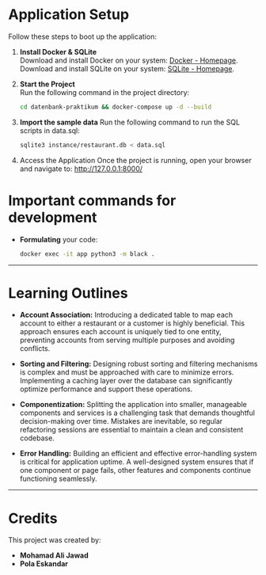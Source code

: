 # Application Setup

Follow these steps to boot up the application:

1. **Install Docker & SQLite**  
   Download and install Docker on your system: [Docker - Homepage](https://www.docker.com/).
   Download and install SQLite on your system: [SQLite - Homepage](https://www.sqlite.org/).

2. **Start the Project**  
   Run the following command in the project directory:

   ```bash
   cd datenbank-praktikum && docker-compose up -d --build
   ```

3. **Import the sample data**
   Run the following command to run the SQL scripts in data.sql:

   ```bash
   sqlite3 instance/restaurant.db < data.sql
   ```

4. Access the Application
   Once the project is running, open your browser and navigate to:
   http://127.0.0.1:8000/

# Important commands for development

- **Formulating** your code:
  ```bash
  docker exec -it app python3 -m black .
  ```

---

# Learning Outlines

- **Account Association:** Introducing a dedicated table to map each account to either
  a restaurant or a customer is highly beneficial. This approach ensures each account
  is uniquely tied to one entity, preventing accounts from serving multiple purposes
  and avoiding conflicts.

- **Sorting and Filtering:** Designing robust sorting and filtering mechanisms is
  complex and must be approached with care to minimize errors. Implementing a caching
  layer over the database can significantly optimize performance and support these
  operations.

- **Componentization:** Splitting the application into smaller, manageable components
  and services is a challenging task that demands thoughtful decision-making over time.
  Mistakes are inevitable, so regular refactoring sessions are essential to maintain
  a clean and consistent codebase.

- **Error Handling:** Building an efficient and effective error-handling system is
  critical for application uptime. A well-designed system ensures that if one component
  or page fails, other features and components continue functioning seamlessly.

---

# Credits

This project was created by:

- **Mohamad Ali Jawad**
- **Pola Eskandar**
